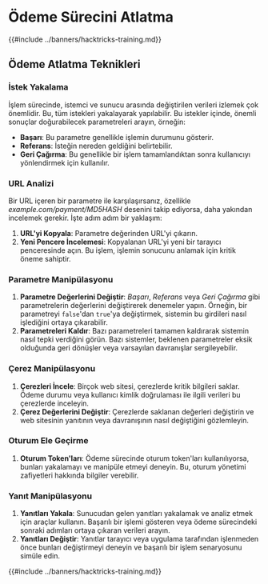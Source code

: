 # Ödeme Sürecini Atlatma

{{#include ../banners/hacktricks-training.md}}

## Ödeme Atlatma Teknikleri

### İstek Yakalama

İşlem sürecinde, istemci ve sunucu arasında değiştirilen verileri izlemek çok önemlidir. Bu, tüm istekleri yakalayarak yapılabilir. Bu istekler içinde, önemli sonuçlar doğurabilecek parametreleri arayın, örneğin:

- **Başarı**: Bu parametre genellikle işlemin durumunu gösterir.
- **Referans**: İsteğin nereden geldiğini belirtebilir.
- **Geri Çağırma**: Bu genellikle bir işlem tamamlandıktan sonra kullanıcıyı yönlendirmek için kullanılır.

### URL Analizi

Bir URL içeren bir parametre ile karşılaşırsanız, özellikle _example.com/payment/MD5HASH_ desenini takip ediyorsa, daha yakından incelemek gerekir. İşte adım adım bir yaklaşım:

1. **URL'yi Kopyala**: Parametre değerinden URL'yi çıkarın.
2. **Yeni Pencere İncelemesi**: Kopyalanan URL'yi yeni bir tarayıcı penceresinde açın. Bu işlem, işlemin sonucunu anlamak için kritik öneme sahiptir.

### Parametre Manipülasyonu

1. **Parametre Değerlerini Değiştir**: _Başarı_, _Referans_ veya _Geri Çağırma_ gibi parametrelerin değerlerini değiştirerek denemeler yapın. Örneğin, bir parametreyi `false`'dan `true`'ya değiştirmek, sistemin bu girdileri nasıl işlediğini ortaya çıkarabilir.
2. **Parametreleri Kaldır**: Bazı parametreleri tamamen kaldırarak sistemin nasıl tepki verdiğini görün. Bazı sistemler, beklenen parametreler eksik olduğunda geri dönüşler veya varsayılan davranışlar sergileyebilir.

### Çerez Manipülasyonu

1. **Çerezleri İncele**: Birçok web sitesi, çerezlerde kritik bilgileri saklar. Ödeme durumu veya kullanıcı kimlik doğrulaması ile ilgili verileri bu çerezlerde inceleyin.
2. **Çerez Değerlerini Değiştir**: Çerezlerde saklanan değerleri değiştirin ve web sitesinin yanıtının veya davranışının nasıl değiştiğini gözlemleyin.

### Oturum Ele Geçirme

1. **Oturum Token'ları**: Ödeme sürecinde oturum token'ları kullanılıyorsa, bunları yakalamayı ve manipüle etmeyi deneyin. Bu, oturum yönetimi zafiyetleri hakkında bilgiler verebilir.

### Yanıt Manipülasyonu

1. **Yanıtları Yakala**: Sunucudan gelen yanıtları yakalamak ve analiz etmek için araçlar kullanın. Başarılı bir işlemi gösteren veya ödeme sürecindeki sonraki adımları ortaya çıkaran verileri arayın.
2. **Yanıtları Değiştir**: Yanıtlar tarayıcı veya uygulama tarafından işlenmeden önce bunları değiştirmeyi deneyin ve başarılı bir işlem senaryosunu simüle edin.

{{#include ../banners/hacktricks-training.md}}
